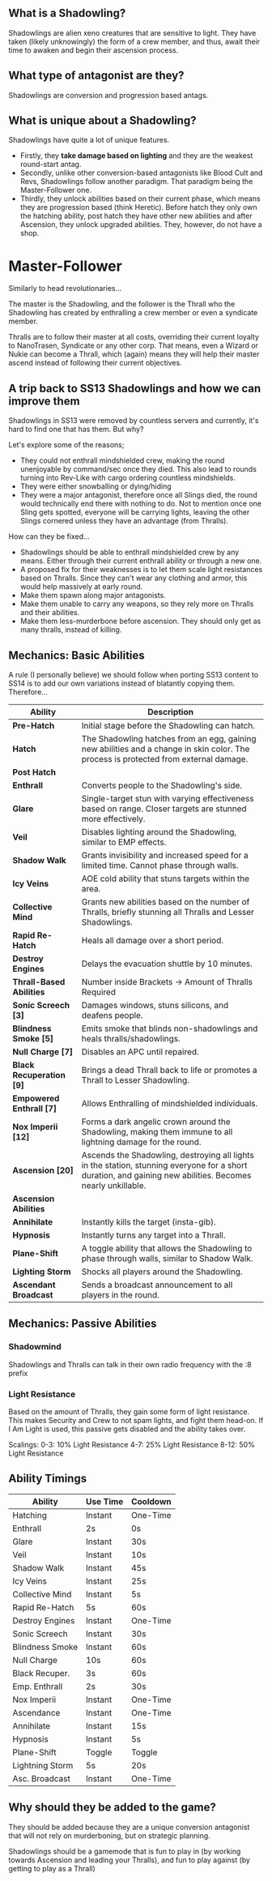 ## What is a Shadowling?

Shadowlings are alien xeno creatures that are sensitive to light. They have taken (likely unknowingly) the form of a crew member, and thus, await their time to awaken and begin their ascension process.

## What type of antagonist are they?

Shadowlings are conversion and progression based antags.

## What is unique about a Shadowling?

Shadowlings have quite a lot of unique features.

* Firstly, they **take damage based on lighting** and they are the weakest round-start antag.
* Secondly, unlike other conversion-based antagonists like Blood Cult and Revs, Shadowlings follow another paradigm. That paradigm being the Master-Follower one.
* Thirdly, they unlock abilities based on their current phase, which means they are progression based (think Heretic). Before hatch they only own the hatching ability, post hatch they have other new abilities and after Ascension, they unlock upgraded abilities. They, however, do not have a shop.

# Master-Follower

Similarly to head revolutionaries...

The master is the Shadowling, and the follower is the Thrall who the Shadowling has created by enthralling a crew member or even a syndicate member. 

Thralls are to follow their master at all costs, overriding their current loyalty to NanoTrasen, Syndicate or any other corp.
That means, even a Wizard or Nukie can become a Thrall, which (again) means they will help their master ascend instead of following their current objectives.

## A trip back to SS13 Shadowlings and how we can improve them

Shadowlings in SS13 were removed by countless servers and currently, it's hard to find one that has them. But why?

Let's explore some of the reasons;

* They could not enthrall mindshielded crew, making the round unenjoyable by command/sec once they died. This also lead to rounds turning into Rev-Like with cargo ordering countless mindshields.
* They were either snowballing or dying/hiding 
* They were a major antagonist, therefore once all Slings died, the round would technically end there with nothing to do. Not to mention once one Sling gets spotted, everyone will be carrying lights, leaving the other Slings cornered unless they have an advantage (from Thralls).

How can they be fixed…

* Shadowlings should be able to enthrall mindshielded crew by any means. Either through their current enthrall ability or through a new one.
* A proposed fix for their weaknesses is to let them scale light resistances based on Thralls. Since they can't wear any clothing and armor, this would help massively at early round.
* Make them spawn along major antagonists.
* Make them unable to carry any weapons, so they rely more on Thralls and their abilities.
* Make them less-murderbone before ascension. They should only get as many thralls, instead of killing.

## Mechanics: Basic Abilities

A rule (I personally believe) we should follow when porting SS13 content to SS14 is to add our own variations instead of blatantly copying them. Therefore...

| **Ability**            | **Description**                                                                                                                                              |
|------------------------|--------------------------------------------------------------------------------------------------------------------------------------------------------------|
| **Pre-Hatch**           | Initial stage before the Shadowling can hatch.                                                                                                               |
| **Hatch**               | The Shadowling hatches from an egg, gaining new abilities and a change in skin color. The process is protected from external damage.                          |
| **Post Hatch**          |                                                                                                                                                              |
| **Enthrall**            | Converts people to the Shadowling's side.                                                                                                                     |
| **Glare**               | Single-target stun with varying effectiveness based on range. Closer targets are stunned more effectively.                                                   |
| **Veil**                | Disables lighting around the Shadowling, similar to EMP effects.                                                                                             |
| **Shadow Walk**         | Grants invisibility and increased speed for a limited time. Cannot phase through walls.                                                                      |
| **Icy Veins**           | AOE cold ability that stuns targets within the area.                                                                                                         |
| **Collective Mind**     | Grants new abilities based on the number of Thralls, briefly stunning all Thralls and Lesser Shadowlings.                                                     |
| **Rapid Re-Hatch**      | Heals all damage over a short period.                                                                                                                         |
| **Destroy Engines**     | Delays the evacuation shuttle by 10 minutes.                                                                                                                 |
| **Thrall-Based Abilities** | Number inside Brackets -> Amount of Thralls Required                                                                                                      |
| **Sonic Screech [3]**   | Damages windows, stuns silicons, and deafens people.                                                                                                         |
| **Blindness Smoke [5]** | Emits smoke that blinds non-shadowlings and heals thralls/shadowlings.                                                                                        |
| **Null Charge [7]**     | Disables an APC until repaired.                                                                                                                              |
| **Black Recuperation [9]** | Brings a dead Thrall back to life or promotes a Thrall to Lesser Shadowling.                                                                                  |
| **Empowered Enthrall [7]** | Allows Enthralling of mindshielded individuals.                                                                                                               |
| **Nox Imperii [12]**    | Forms a dark angelic crown around the Shadowling, making them immune to all lightning damage for the round.                                                   |
| **Ascension [20]**      | Ascends the Shadowling, destroying all lights in the station, stunning everyone for a short duration, and gaining new abilities. Becomes nearly unkillable.  |
| **Ascension Abilities** |                                                                                                                                                              |
| **Annihilate**          | Instantly kills the target (insta-gib).                                                                                                                       |
| **Hypnosis**            | Instantly turns any target into a Thrall.                                                                                                                     |
| **Plane-Shift**         | A toggle ability that allows the Shadowling to phase through walls, similar to Shadow Walk.                                                                  |
| **Lighting Storm**      | Shocks all players around the Shadowling.                                                                                                                     |
| **Ascendant Broadcast** | Sends a broadcast announcement to all players in the round.                                                                                                  |


## Mechanics: Passive Abilities

### Shadowmind
Shadowlings and Thralls can talk in their own radio frequency with the :8 prefix

### Light Resistance 
Based on the amount of Thralls, they gain some form of light resistance. This makes Security and Crew to not spam lights, and fight them head-on. If I Am Light is used, this passive gets disabled and the ability takes over.

Scalings:
0-3: 10% Light Resistance 
4-7: 25% Light Resistance 
8-12: 50% Light Resistance 

## Ability Timings 

| Ability             | Use Time | Cooldown     |
|---------------------|----------|--------------|
| Hatching            | Instant  | One-Time     |
| Enthrall            | 2s       | 0s           |
| Glare               | Instant  | 30s          |
| Veil                | Instant  | 10s          |
| Shadow Walk         | Instant  | 45s          |
| Icy Veins           | Instant  | 25s          |
| Collective Mind     | Instant  | 5s           |
| Rapid Re-Hatch      | 5s       | 60s          |
| Destroy Engines     | Instant  | One-Time     |
| Sonic Screech       | Instant  | 30s          |
| Blindness Smoke     | Instant  | 60s          |
| Null Charge         | 10s      | 60s          |
| Black Recuper.      | 3s       | 60s          |
| Emp. Enthrall       | 2s       | 30s          |
| Nox Imperii         | Instant  | One-Time     |
| Ascendance          | Instant  | One-Time     |
| Annihilate          | Instant  | 15s          |
| Hypnosis            | Instant  | 5s           |
| Plane-Shift         | Toggle   | Toggle       |
| Lightning Storm     | 5s       | 20s          |
| Asc. Broadcast      | Instant  | One-Time     |

## Why should they be added to the game?

They should be added because they are a unique conversion antagonist that will not rely on murderboning, but on strategic planning. 

Shadowlings should be a gamemode that is fun to play in (by working towards Ascension and leading your Thralls), and fun to play against (by getting to play as a Thrall)
